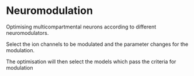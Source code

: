 

# Neuromodulation 

Optimising multicompartmental neurons according to different neuromodulators.

Select the ion channels to be modulated and the parameter changes for the modulation.

The optimisation will then select the models which pass the criteria for modulation



